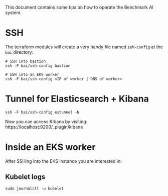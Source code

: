This document contains some tips on how to operate the Benchmark AI system.

# SSH

The terraform modules will create a very handy file named `ssh-config` at the `bai` directory:

```
# SSH into bastion
ssh -F bai/ssh-config bastion

# SSH into an EKS worker
ssh -F bai/ssh-config <IP of worker | DNS of worker>
```

# Tunnel for Elasticsearch + Kibana

```
ssh -F bai/ssh-config estunnel -N
```

Now you can access Kibana by visiting: https://localhost:9200/_plugin/kibana


# Inside an EKS worker

After SSHing into the EKS instance you are interested in:

## Kubelet logs

```
sudo journalctl -u kubelet
```